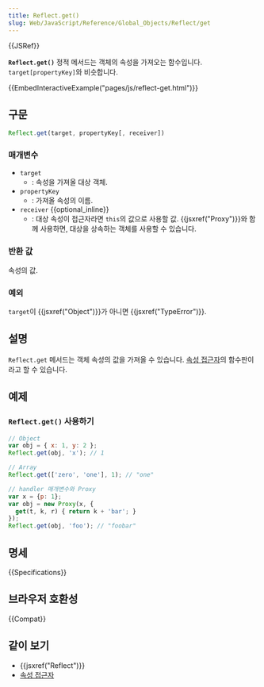 ```yaml
---
title: Reflect.get()
slug: Web/JavaScript/Reference/Global_Objects/Reflect/get
---
```

{{JSRef}}

**`Reflect.get()`** 정적 메서드는 객체의 속성을 가져오는 함수입니다. `target[propertyKey]`와 비슷합니다.

{{EmbedInteractiveExample("pages/js/reflect-get.html")}}

## 구문

```js
Reflect.get(target, propertyKey[, receiver])
```

### 매개변수

- `target`
  - : 속성을 가져올 대상 객체.
- `propertyKey`
  - : 가져올 속성의 이름.
- `receiver` {{optional_inline}}
  - : 대상 속성이 접근자라면 `this`의 값으로 사용할 값. {{jsxref("Proxy")}}와 함께 사용하면, 대상을 상속하는 객체를 사용할 수 있습니다.

### 반환 값

속성의 값.

### 예외

`target`이 {{jsxref("Object")}}가 아니면 {{jsxref("TypeError")}}.

## 설명

`Reflect.get` 메서드는 객체 속성의 값을 가져올 수 있습니다. [속성 접근자](/ko/docs/Web/JavaScript/Reference/Operators/Property_Accessors)의 함수판이라고 할 수 있습니다.

## 예제

### `Reflect.get()` 사용하기

```js
// Object
var obj = { x: 1, y: 2 };
Reflect.get(obj, 'x'); // 1

// Array
Reflect.get(['zero', 'one'], 1); // "one"

// handler 매개변수와 Proxy
var x = {p: 1};
var obj = new Proxy(x, {
  get(t, k, r) { return k + 'bar'; }
});
Reflect.get(obj, 'foo'); // "foobar"
```

## 명세

{{Specifications}}

## 브라우저 호환성

{{Compat}}

## 같이 보기

- {{jsxref("Reflect")}}
- [속성 접근자](/ko/docs/Web/JavaScript/Reference/Operators/Property_Accessors)
